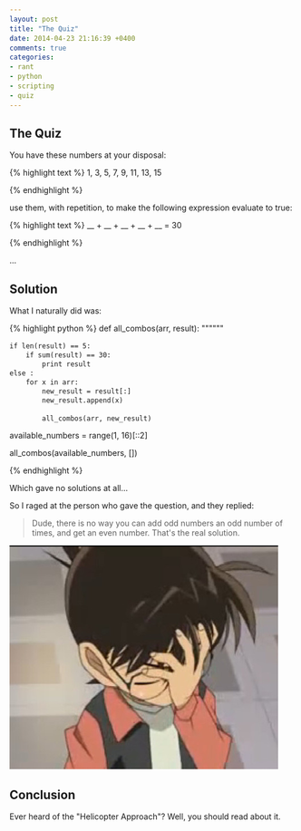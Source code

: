 ```yaml
---
layout: post
title: "The Quiz"
date: 2014-04-23 21:16:39 +0400
comments: true
categories: 
- rant
- python
- scripting
- quiz
---
```


## The Quiz

You have these numbers at your disposal:

{% highlight text %}
1, 3, 5, 7, 9, 11, 13, 15

{% endhighlight %}

use them, with repetition, to make the following expression evaluate to true:

{% highlight text %}
__ + __ + __ + __ + __ = 30

{% endhighlight %}

...

## Solution

What I naturally did was:

{% highlight python %}
def all_combos(arr, result):
    """"""

    if len(result) == 5:
        if sum(result) == 30:
            print result
    else :
        for x in arr:
            new_result = result[:]
            new_result.append(x)

            all_combos(arr, new_result)


available_numbers = range(1, 16)[::2]

all_combos(available_numbers, [])

{% endhighlight %}

Which gave no solutions at all...

So I raged at the person who gave the question, and they replied:

> Dude, there is no way you can add odd numbers an odd number of times, and get an even number. That's the real solution.

![](/images/Conan_facepalm_by_wolfjmk.jpg)

## Conclusion

Ever heard of the "Helicopter Approach"? Well, you should read about it.
